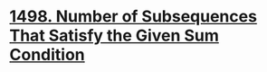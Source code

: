 # [1498. Number of Subsequences That Satisfy the Given Sum Condition](https://leetcode.com/problems/number-of-subsequences-that-satisfy-the-given-sum-condition/)

